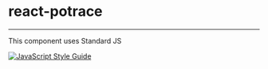 # react-potrace

-----

This component uses Standard JS

[![JavaScript Style Guide](https://cdn.rawgit.com/standard/standard/master/badge.svg)](https://github.com/standard/standard)